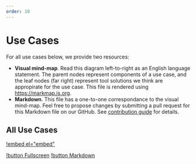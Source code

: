 ```yaml
---
order: 10
---
```

# Use Cases

For all use cases below, we provide two resources: 
* **Visual mind-map**. Read this diagram left-to-right as an English language statement. The parent nodes represent components of a use case, and the leaf nodes (far right) represent tool solutions we think are appropirate for the use case. This file is rendered using https://markmap.js.org. 
* **Markdown**. This file has a one-to-one correspondance to the visual mind-map. Feel free to propose changes by submitting a pull request for this Markdown file on our GitHub. See [contribution guide](/README.md#for-adding-improvements-to-an-existing-best-practice-guide) for details.
  
## All Use Cases

[!embed el="embed"](markmap.html)

[!button Fullscreen](markmap.html) [!button Markdown](markmap.md)
